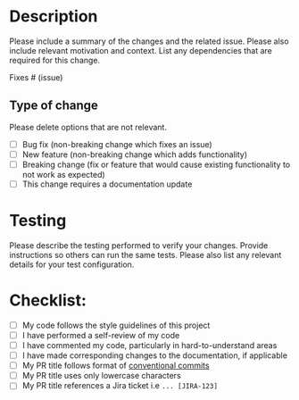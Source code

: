 # Description

Please include a summary of the changes and the related issue. Please also include relevant motivation and context. List any dependencies that are required for this change.

Fixes # (issue)

## Type of change

Please delete options that are not relevant.

- [ ] Bug fix (non-breaking change which fixes an issue)
- [ ] New feature (non-breaking change which adds functionality)
- [ ] Breaking change (fix or feature that would cause existing functionality to not work as expected)
- [ ] This change requires a documentation update

# Testing

Please describe the testing performed to verify your changes. Provide instructions so others can run the same tests. Please also list any relevant details for your test configuration.

# Checklist:

- [ ] My code follows the style guidelines of this project
- [ ] I have performed a self-review of my code
- [ ] I have commented my code, particularly in hard-to-understand areas
- [ ] I have made corresponding changes to the documentation, if applicable
- [ ] My PR title follows format of [conventional commits](https://www.conventionalcommits.org/en/v1.0.0/#summary)
- [ ] My PR title uses only lowercase characters
- [ ] My PR title references a Jira ticket i.e `... [JIRA-123]`
